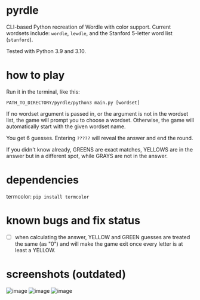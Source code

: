 # pyrdle
CLI-based Python recreation of Wordle with color support.
Current wordsets include: `wordle`, `lewdle`, and the Stanford 5-letter word list (`stanford`).

Tested with Python 3.9 and 3.10.

# how to play
Run it in the terminal, like this:
```
PATH_TO_DIRECTORY/pyrdle/python3 main.py [wordset]
```
If no wordset argument is passed in, or the argument is not in the wordset list, the game will prompt you to choose a wordset.
Otherwise, the game will automatically start with the given wordset name.

You get 6 guesses. Entering `?????` will reveal the answer and end the round.

If you didn't know already, GREENS are exact matches, YELLOWS are in the answer but in a different spot, while GRAYS are not in the answer.

# dependencies
termcolor: `pip install termcolor`

# known bugs and fix status
- [ ] when calculating the answer, YELLOW and GREEN guesses are treated the same (as "0") and will make the game exit once every letter is at least a YELLOW.

# screenshots (outdated)
![image](https://user-images.githubusercontent.com/61984863/154415450-e43183c0-305b-4011-9b66-2041bf410f0d.png) ![image](https://user-images.githubusercontent.com/61984863/154416191-25872296-7056-43c3-8c0d-6fab9bd324b8.png)
![image](https://user-images.githubusercontent.com/61984863/154416556-862bfb4e-2414-47d3-9991-85bcfc1bf333.png)
